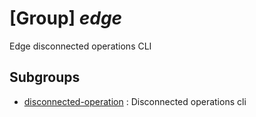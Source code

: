 # [Group] _edge_

Edge disconnected operations CLI

## Subgroups

- [disconnected-operation](/Commands/edge/disconnected-operation/readme.md)
: Disconnected operations cli
